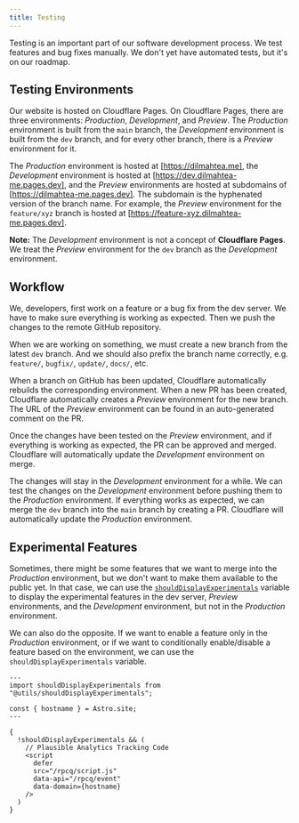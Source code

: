 ```yaml
---
title: Testing
---
```


Testing is an important part of our software development process. We test features and bug fixes manually. We don't yet have automated tests, but it's on our roadmap.

## Testing Environments

Our website is hosted on Cloudflare Pages. On Cloudflare Pages, there are three environments: _Production_, _Development_, and _Preview_. The _Production_ environment is built from the `main` branch, the _Development_ environment is built from the `dev` branch, and for every other branch, there is a _Preview_ environment for it.

The _Production_ environment is hosted at [https://dilmahtea.me], the _Development_ environment is hosted at [https://dev.dilmahtea-me.pages.dev], and the _Preview_ environments are hosted at subdomains of [https://dilmahtea-me.pages.dev]. The subdomain is the hyphenated version of the branch name. For example, the _Preview_ environment for the `feature/xyz` branch is hosted at [https://feature-xyz.dilmahtea-me.pages.dev].

**Note:** The _Development_ environment is not a concept of **Cloudflare Pages**. We treat the _Preview_ environment for the `dev` branch as the _Development_ environment.

## Workflow

We, developers, first work on a feature or a bug fix from the dev server. We have to make sure everything is working as expected. Then we push the changes to the remote GitHub repository.

When we are working on something, we must create a new branch from the latest `dev` branch. And we should also prefix the branch name correctly, e.g. `feature/`, `bugfix/`, `update/`, `docs/`, etc.

When a branch on GitHub has been updated, Cloudflare automatically rebuilds the corresponding environment. When a new PR has been created, Cloudflare automatically creates a _Preview_ environment for the new branch. The URL of the _Preview_ environment can be found in an auto-generated comment on the PR.

Once the changes have been tested on the _Preview_ environment, and if everything is working as expected, the PR can be approved and merged. Cloudflare will automatically update the _Development_ environment on merge.

The changes will stay in the _Development_ environment for a while. We can test the changes on the _Development_ environment before pushing them to the _Production_ environment. If everything works as expected, we can merge the `dev` branch into the `main` branch by creating a PR. Cloudflare will automatically update the _Production_ environment.

## Experimental Features

Sometimes, there might be some features that we want to merge into the _Production_ environment, but we don't want to make them available to the public yet. In that case, we can use the [`shouldDisplayExperimentals`](/src/utils/shouldDisplayExperimentals.js) variable to display the experimental features in the dev server, _Preview_ environments, and the _Development_ environment, but not in the _Production_ environment.

We can also do the opposite. If we want to enable a feature only in the _Production_ environment, or if we want to conditionally enable/disable a feature based on the environment, we can use the `shouldDisplayExperimentals` variable.

```astro
---
import shouldDisplayExperimentals from "@utils/shouldDisplayExperimentals";

const { hostname } = Astro.site;
---

{
  !shouldDisplayExperimentals && (
    // Plausible Analytics Tracking Code
    <script
      defer
      src="/rpcq/script.js"
      data-api="/rpcq/event"
      data-domain={hostname}
    />
  )
}
```

